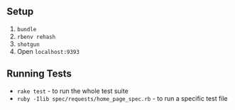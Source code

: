 ## Setup

1. `bundle`
2. `rbenv rehash`
3. `shotgun`
4. Open `localhost:9393`

## Running Tests

* `rake test` - to run the whole test suite
* `ruby -Ilib spec/requests/home_page_spec.rb` - to run a specific test file
